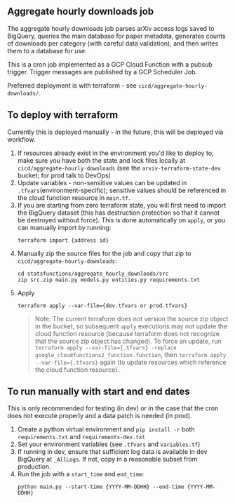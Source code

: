 ## Aggregate hourly downloads job

The aggregate hourly downloads job parses arXiv access logs saved to BigQuery, queries the main database for paper metadata, generates counts of downloads per category (with careful data validation), and then writes them to a database for use.

This is a cron job implemented as a GCP Cloud Function with a pubsub trigger. Trigger messages are published by a GCP Scheduler Job.

Preferred deployment is with terraform - see `cicd/aggregate-hourly-downloads/`.

## To deploy with terraform

Currently this is deployed manually - in the future, this will be deployed via workflow.

1. If resources already exist in the environment you'd like to deploy to, make sure you have both the state and lock files locally at `cicd/aggregate-hourly-downloads` (see the `arxiv-terraform-state-dev` bucket; for prod talk to DevOps)
1. Update variables - non-sensitive values can be updated in `.tfvars`(environment-specific); sensitive values should be referenced in the cloud function resource in `main.tf`.
1. If you are starting from zero terraform state, you will first need to import the BigQuery dataset (this has destruction protection so that it cannot be destroyed without force). This is done automatically on `apply`, or you can manually import by running:
    ```
    terraform import {address id}
    ```
4. Manually zip the source files for the job and copy that zip to `cicd/aggregate-hourly-downloads`:
    ```
    cd statsfunctions/aggregate_hourly_downloads/src
    zip src.zip main.py models.py entities.py requirements.txt
    ```
5. Apply
    ```
    terraform apply --var-file={dev.tfvars or prod.tfvars}
    ```
    > Note: The current terraform does not version the source zip object in the bucket, so subsequent `apply` executions may not update the cloud function resource (because terraform does not recognize that the source zip object has changed). To force an update, run `terraform apply --var-file={.tfvars} -replace google_cloudfunctions2_function.function`, then `terraform apply --var-file={.tfvars}` again (to update resources which reference the cloud function resource).

## To run manually with start and end dates

This is only recommended for testing (in dev) or in the case that the cron does not execute properly and a data patch is needed (in prod).

1. Create a python virtual environment and `pip install -r` both `requirements.txt` and `requirements-dev.txt`
1. Set your environment variables (see `.tfvars` and `variables.tf`)
1. If running in dev, ensure that sufficient log data is available in dev BigQuery at `_AllLogs`. If not, copy in a reasonable subset from production.
1. Run the job with a `start_time` and `end_time`:
    ```
    python main.py --start-time {YYYY-MM-DDHH} --end-time {YYYY-MM-DDHH}
    ```